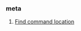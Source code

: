 ### meta

 1. [Find command location]
 
[Find command location]: https://superuser.com/questions/830656/debian-linux-usr-bin-nologin-missing
